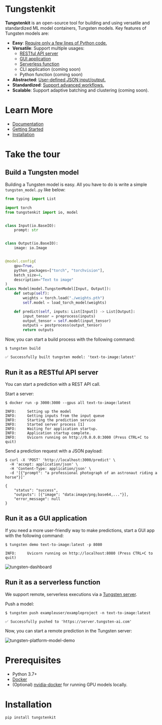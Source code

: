 # Tungstenkit
**Tungstenkit** is an open-source tool for building and using versatile and standardized ML model containers, Tungsten models. Key features of Tungsten models are:

- **Easy**: [Require only a few lines of Python code.](#build-a-tungsten-model)
- **Versatile**: Support multiple usages:
    - [RESTful API server](#run-it-as-a-restful-api-server)
    - [GUI application](#run-it-as-a-gui-application)
    - [Serverless function](#run-it-as-a-serverless-function)
    - CLI application (coming soon)
    - Python function (coming soon)
- **Abstracted**: [User-defined JSON input/output.](#run-it-as-a-restful-api-server)
- **Standardized**: [Support advanced workflows.](#run-it-as-a-restful-api-server)
- **Scalable**: Support adaptive batching and clustering (coming soon).



# Learn More
- [Documentation](https://tungsten-ai.github.io/docs/tungsten_model)
- [Getting Started](https://tungsten-ai.github.io/docs/tungsten_model/getting_started/)
- [Installation](#prerequisites)


# Take the tour
## Build a Tungsten model
Building a Tungsten model is easy. All you have to do is write a simple ``tungsten_model.py`` like below:

```python
from typing import List

import torch
from tungstenkit import io, model


class Input(io.BaseIO):
    prompt: str


class Output(io.BaseIO):
    image: io.Image


@model.config(
    gpu=True,
    python_packages=["torch", "torchvision"],
    batch_size=4,
    description="Text to image"
)
class Model(model.TungstenModel[Input, Output]):
    def setup(self):
        weights = torch.load("./weights.pth")
        self.model = load_torch_model(weights)

    def predict(self, inputs: List[Input]) -> List[Output]:
        input_tensor = preprocess(inputs)
        output_tensor = self.model(input_tensor)
        outputs = postprocess(output_tensor)
        return outputs
```

Now, you can start a build process with the following command:
```console
$ tungsten build

✅ Successfully built tungsten model: 'text-to-image:latest'
```


## Run it as a RESTful API server

You can start a prediction with a REST API call.

Start a server:

```console
$ docker run -p 3000:3000 --gpus all text-to-image:latest

INFO:     Setting up the model
INFO:     Getting inputs from the input queue
INFO:     Starting the prediction service
INFO:     Started server process [1]
INFO:     Waiting for application startup.
INFO:     Application startup complete.
INFO:     Uvicorn running on http://0.0.0.0:3000 (Press CTRL+C to quit)
```

Send a prediction request with a JSON payload:

```console
$ curl -X 'POST' 'http://localhost:3000/predict' \
  -H 'accept: application/json' \
  -H 'Content-Type: application/json' \
  -d '[{"prompt": "a professional photograph of an astronaut riding a horse"}]'

{
    "status": "success",
    "outputs": [{"image": "data:image/png;base64,..."}],
    "error_message": null
}
```

## Run it as a GUI application
If you need a more user-friendly way to make predictions, start a GUI app with the following command:

```console
$ tungsten demo text-to-image:latest -p 8080

INFO:     Uvicorn running on http://localhost:8080 (Press CTRL+C to quit)
```

![tungsten-dashboard](https://github.com/tungsten-ai/assets/blob/main/common/local-model-demo.gif?raw=true "Tungsten Dashboard")

## Run it as a serverless function
We support remote, serverless executions via a [Tungsten server](https://tungsten-ai.github.io/docs/#tungsten-server).

Push a model:

```console
$ tungsten push exampleuser/exampleproject -n text-to-image:latest

✅ Successfully pushed to 'https://server.tungsten-ai.com'
```

Now, you can start a remote prediction in the Tungsten server:

![tungsten-platform-model-demo](https://github.com/tungsten-ai/assets/blob/main/common/platform-model-demo.gif?raw=true "Tungsten Platform Model Demo")


# Prerequisites
- Python 3.7+
- [Docker](https://docs.docker.com/engine/install/)
- (Optional) [nvidia-docker](https://docs.nvidia.com/datacenter/cloud-native/container-toolkit/install-guide.html#docker) for running GPU models locally. 


# Installation
```shell
pip install tungstenkit
```